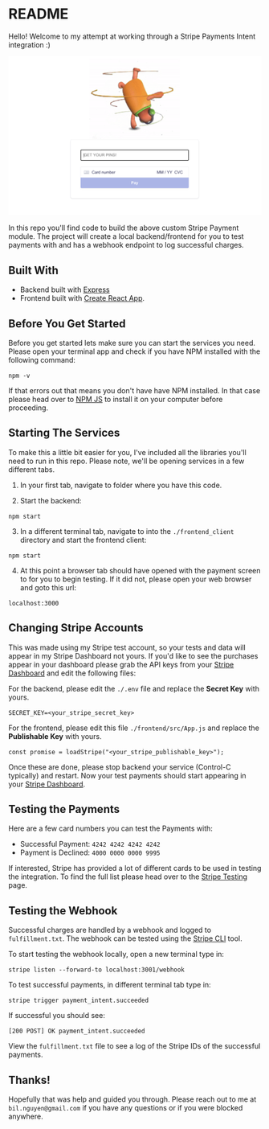 # README
Hello! Welcome to my attempt at working through a Stripe Payments Intent integration :)

![Screenshot of project](/images/homework_screenshot.png)

 In this repo you'll find code to build the above custom Stripe Payment module. The project will create a local backend/frontend for you to test payments with and has a webhook endpoint to log successful charges.


## Built With
* Backend built with [Express](http://expressjs.com)
* Frontend built with [Create React App](https://create-react-app.dev).


## Before You Get Started
Before you get started lets make sure you can start the services you need. Please open your terminal app and check if you have NPM installed with the following command:

```
npm -v
```

If that errors out that means you don't have have NPM installed. In that case please head over to [NPM JS](https://www.npmjs.com/get-npm) to install it on your computer before proceeding.


## Starting The Services
To make this a little bit easier for you, I've included all the libraries you'll need to run in this repo. Please note, we'll be opening services in a few different tabs.

1. In your first tab, navigate to folder where you have this code.

2. Start the backend:
```
npm start
```

3. In a different terminal tab, navigate to into the `./frontend_client` directory and start the frontend client:
```
npm start
```

4. At this point a browser tab should have opened with the payment screen to for you to begin testing. If it did not, please open your web browser and goto this url:
```
localhost:3000
```


## Changing Stripe Accounts
This was made using my Stripe test account, so your tests and data will appear in my Stripe Dashboard not yours. If you'd like to see the purchases appear in your dashboard please grab the API keys from your [Stripe Dashboard](https://dashboard.stripe.com/test/apikeys) and edit the following files:

For the backend, please edit the `./.env` file and replace the **Secret Key** with yours.
```
SECRET_KEY=<your_stripe_secret_key>
```

For the frontend, please edit this file `./frontend/src/App.js` and replace the **Publishable Key** with yours.
```
const promise = loadStripe("<your_stripe_publishable_key>");

```

Once these are done, please stop backend your service (Control-C typically) and restart. Now your  test payments should start appearing in your [Stripe Dashboard](https://dashboard.stripe.com/test/payments).


## Testing the Payments
Here are a few card numbers you can test the Payments with:

* Successful Payment:  `4242 4242 4242 4242`
* Payment is Declined: `4000 0000 0000 9995`

If interested, Stripe has provided a lot of different cards to be used in testing the integration. To find the full list please head over to the [Stripe Testing](https://stripe.com/docs/testing#cards) page.


## Testing the Webhook
Successful charges are handled by a webhook and logged to `fulfillment.txt`. The webhook can be tested using the [Stripe CLI](https://stripe.com/docs/stripe-cli) tool.

To start testing the webhook locally, open a new terminal type in:
```
stripe listen --forward-to localhost:3001/webhook
```

To test successful payments, in different terminal tab type in:
```
stripe trigger payment_intent.succeeded
```

If successful you should see:
```
[200 POST] OK payment_intent.succeeded
```

View the `fulfillment.txt` file to see a log of the Stripe IDs of the successful payments.

## Thanks!
Hopefully that was help and guided you through. Please reach out to me at `bil.nguyen@gmail.com` if you have any questions or if you were blocked anywhere.